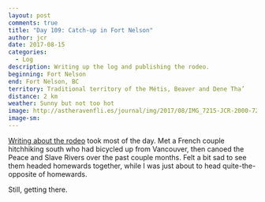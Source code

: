```yaml
---
layout: post
comments: true
title: "Day 109: Catch-up in Fort Nelson"
author: jcr
date: 2017-08-15
categories:
  - Log
description: Writing up the log and publishing the rodeo.
beginning: Fort Nelson
end: Fort Nelson, BC
territory: Traditional territory of the Métis, Beaver and Dene Tha’
distance: 2 km
weather: Sunny but not too hot
image: http://astheravenfli.es/journal/img/2017/08/IMG_7215-JCR-2000-72-web.jpg
image-sm:
---
```


<a href="http://astheravenfli.es/journal/2017/08/17/dawson-creek-stampede">Writing about the rodeo</a> took most of the day. Met a French couple hitchhiking south who had bicycled up from Vancouver, then canoed the Peace and Slave Rivers over the past couple months. Felt a bit sad to see them headed homewards together, while I was just about to head quite-the-opposite of homewards.

Still, getting there.